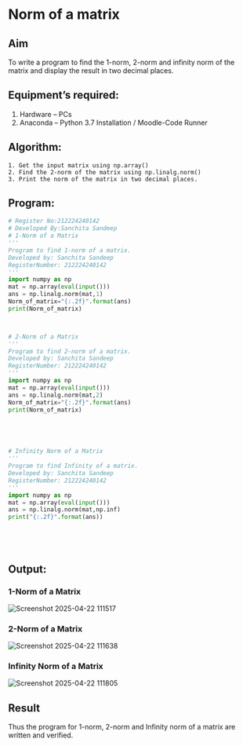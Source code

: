 # Norm of a matrix
## Aim
To write a program to find the 1-norm, 2-norm and infinity norm of the matrix and display the result in two decimal places.
## Equipment’s required:
1.	Hardware – PCs
2.	Anaconda – Python 3.7 Installation / Moodle-Code Runner
## Algorithm:
	1. Get the input matrix using np.array()   
    2. Find the 2-norm of the matrix using np.linalg.norm()
	3. Print the norm of the matrix in two decimal places.
## Program:
```Python
# Register No:212224240142
# Developed By:Sanchita Sandeep
# 1-Norm of a Matrix
'''
Program to find 1-norm of a matrix.
Developed by: Sanchita Sandeep
RegisterNumber: 212224240142
'''
import numpy as np
mat = np.array(eval(input()))
ans = np.linalg.norm(mat,1)
Norm_of_matrix="{:.2f}".format(ans)
print(Norm_of_matrix)



# 2-Norm of a Matrix
'''
Program to find 2-norm of a matrix.
Developed by: Sanchita Sandeep
RegisterNumber: 212224240142
'''
import numpy as np
mat = np.array(eval(input()))
ans = np.linalg.norm(mat,2)
Norm_of_matrix="{:.2f}".format(ans)
print(Norm_of_matrix)





# Infinity Norm of a Matrix
'''
Program to find Infinity of a matrix.
Developed by: Sanchita Sandeep
RegisterNumber: 212224240142
'''
import numpy as np
mat = np.array(eval(input()))
ans = np.linalg.norm(mat,np.inf)
print("{:.2f}".format(ans))






```
## Output:
### 1-Norm of a Matrix
![Screenshot 2025-04-22 111517](https://github.com/user-attachments/assets/d57a6a2a-1a2d-4371-8c7f-437909ce3f1b)


### 2-Norm of a Matrix
![Screenshot 2025-04-22 111638](https://github.com/user-attachments/assets/243f474d-4b26-4f74-8941-5ab148edd5e4)


### Infinity Norm of a Matrix
![Screenshot 2025-04-22 111805](https://github.com/user-attachments/assets/1ed6252c-224d-42cd-ac25-0248671baf31)


## Result
Thus the program for 1-norm, 2-norm and Infinity norm of a matrix are written and verified.
